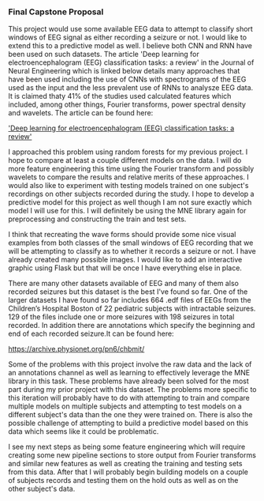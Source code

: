 ### Final Capstone Proposal

This project would use some available EEG data to attempt to classify short windows of EEG signal as either recording a seizure or not. I would like to extend this to a predictive model as well. I believe both CNN and RNN  have been used on such datasets. 
The article 'Deep learning for electroencephalogram (EEG) classification tasks: a review' in the Journal of Neural Engineering which is linked below details many approaches that have been used including the use of CNNs with spectrograms of the EEG used as the input and the less prevalent use of RNNs to analysze EEG data. It is claimed thaty 41% of the studies used calculated features which included, among other things, Fourier transforms, power spectral density and wavelets. The article can be found here:

['Deep learning for electroencephalogram (EEG) classification tasks: a review'](https://iopscience.iop.org/article/10.1088/1741-2552/ab0ab5/pdf)

 
I approached this problem using random forests for my previous project. I hope to compare at least a couple different models on the data. I will do more feature engineering this time using the Fourier transform and possibly wavelets to compare the results and relative merits of these approaches. I would also like to experiment with testing models trained on one subject's recordings on other subjects recorded during the study. I hope to develop a predictive model for this project as well though I am not sure exactly which model I will use for this. I will definitely be using the MNE library again for preprocessing and constructing the train and test sets. 

I think that recreating the wave forms should provide some nice visual examples from both classes of the small windows of EEG recording that we will be attempting to classify as to whether it records a seizure or not. I have already created many possible images. I would like to add an interactive graphic using Flask but that will be once I have everything else in place. 

There are many other datasets available of EEG and many of them also recorded seizures but this dataset is the best I've found so far. One of the larger datasets I have found so far includes 664 .edf files of EEGs from the Children’s Hospital Boston of 22 pediatric subjects with intractable seizures. 129 of the files include one or more seizures with 198 seizures in total recorded. In addition there are annotations which specify the beginning and end of each recorded seizure.It can be found here:

https://archive.physionet.org/pn6/chbmit/

Some of the problems with this project involve the raw data and the lack of an annotations channel as well as learning to effectively leverage the MNE library in this task. These problems have already been solved for the most part during my prior project with this dataset. The problems more specific to this iteration will probably have to do with attempting to train and compare multiple models on multiple subjects and attempting to test models on a different subject's data than the one they were trained on. There is also the possible challenge of attempting to build a predictive model based on this data which seems like it could be problematic. 

I see my next steps as being some feature engineering which will require creating some new pipeline sections to store output from Fourier transforms and similar new features as well as creating the training and testing sets from this data. After that I will probably begin building models on a couple of subjects records and testing them on the hold outs as well as on the other subject's data.